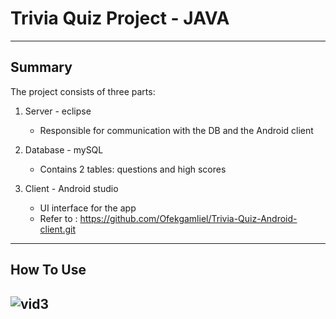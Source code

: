# Trivia Quiz Project - JAVA
--- 
## Summary
The project consists of three parts:
1. Server - eclipse
	 - Responsible for communication with the DB and the Android client
		
2. Database - mySQL
	 - Contains 2 tables: questions and high scores
3. Client - Android studio
	 - UI interface for the app
   - Refer to : https://github.com/Ofekgamliel/Trivia-Quiz-Android-client.git

---
## How To Use



![vid3](https://user-images.githubusercontent.com/48961597/83747088-c929f080-a668-11ea-9cfb-f14b364d88d9.gif)
---
